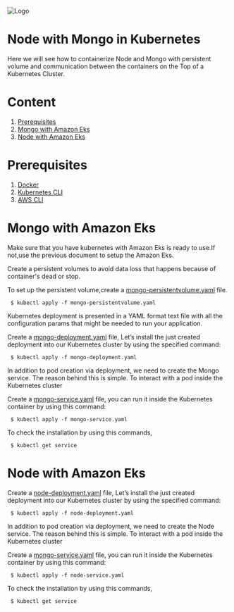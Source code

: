 ![Logo](https://github.com/TharaniRajan/Jenkins-Docker/blob/master/docs/GeppettoIcon.png?raw=true"Logo")

# Node with Mongo in Kubernetes<br/>
   Here we will see how to containerize Node and Mongo with persistent volume and communication between the containers on the Top of a Kubernetes Cluster.

# Content
1. [Prerequisites](#prerequisites)
1. [Mongo with Amazon Eks](#mongo-with-amazon-eks)
1. [Node with Amazon Eks](#node-with-amazon-eks)

# Prerequisites<br/> 
1. [Docker](https://docs.docker.com/install/) <br/> 
1. [Kubernetes CLI](https://kubernetes.io/docs/tasks/tools/install-kubectl/) <br/> 
1. [AWS CLI](https://docs.aws.amazon.com/cli/latest/userguide/cli-chap-install.html)<br/>
   
  
 # Mongo with Amazon Eks
 
  Make sure that you have kubernetes with Amazon Eks is ready to use.If not,use the previous document to setup the Amazon Eks.
  
  Create a persistent volumes to avoid data loss that happens because of container's dead or stop.
 
  To set up the persistent volume,create a [mongo-persistentvolume.yaml](https://github.com/TharaniRajan/Jenkins-Docker/blob/master/node_mongo_eks/mongo-persistentvolume.yaml) file.
 
     $ kubectl apply -f mongo-persistentvolume.yaml
 
  Kubernetes deployment is presented in a YAML format text file with all the configuration params that might be needed to run   your application.
  
  Create a [mongo-deployment.yaml](https://github.com/TharaniRajan/Jenkins-Docker/blob/master/node_mongo_eks/mongo-deployment.yaml) file, Let’s install the just created deployment into our Kubernetes cluster by using the specified command:
  
     $ kubectl apply -f mongo-deployment.yaml
     
  In addition to pod creation via deployment, we need to create the Mongo service. The reason behind this is simple. To       interact with a pod inside the Kubernetes cluster   
  
  Create a [mongo-service.yaml](https://github.com/TharaniRajan/Jenkins-Docker/blob/master/node_mongo_eks/mongo-service.yaml) file,  you can run it inside the Kubernetes container by using this command:
      
     $ kubectl apply -f mongo-service.yaml
     
  To check the installation by using this commands,
  
     $ kubectl get service
         
 # Node with Amazon Eks 
 
  Create a [node-deployment.yaml](https://github.com/TharaniRajan/Jenkins-Docker/blob/master/node_mongo_eks/node-deployment.yaml) file, Let’s install the just created deployment into our Kubernetes cluster by using the specified command:
  
     $ kubectl apply -f node-deployment.yaml
     
  In addition to pod creation via deployment, we need to create the Node service. The reason behind this is simple. To       interact with a pod inside the Kubernetes cluster   
  
  Create a [mongo-service.yaml](https://github.com/TharaniRajan/Jenkins-Docker/blob/master/node_mongo_eks/node-service.yaml) file,  you can run it inside the Kubernetes container by using this command:
      
     $ kubectl apply -f node-service.yaml
     
  To check the installation by using this commands,
  
     $ kubectl get service
 
